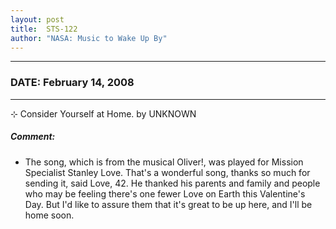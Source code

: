 ```yaml
---
layout: post
title:  STS-122
author: "NASA: Music to Wake Up By"
---
```


----
### DATE: February 14, 2008
----
⊹ Consider Yourself at Home. by UNKNOWN

##### Comment:
* The song, which is from the musical Oliver!, was played for Mission Specialist Stanley Love. That's a wonderful song, thanks so much for sending it, said Love, 42. He thanked his parents and family and people who may be feeling there's one fewer Love on Earth this Valentine's Day. But I'd like to assure them that it's great to be up here, and I'll be home soon.
